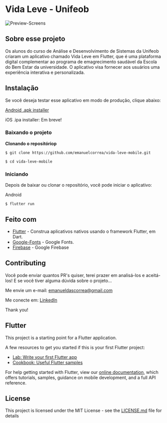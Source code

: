 



# Vida Leve - Unifeob

![Preview-Screens](https://i.imgur.com/7YUXUXv.png)

## Sobre esse projeto

Os alunos do curso de Análise e Desenvolvimento de Sistemas da Unifeob criaram um aplicativo chamado Vida Leve em Flutter, que é uma plataforma digital complementar ao programa de emagrecimento saudável da Escola do Bem Estar da universidade. O aplicativo visa fornecer aos usuários uma experiência interativa e personalizada.

## Instalação

Se você deseja testar esse aplicativo em modo de produção, clique abaixo:

[Android .apk installer](https://drive.google.com/file/d/1io4S3Hp8FuS-yiXnIDNSuHUljAvptFDU/view)

iOS .ipa installer: Em breve!

### Baixando o projeto

**Clonando o repositóriop**

```
$ git clone https://github.com/emanuelcorrea/vida-leve-mobile.git

$ cd vida-leve-mobile
```

### Iniciando

Depois de baixar ou clonar o repositório, você pode iniciar o aplicativo:

Android

```
$ flutter run
```

## Feito com

- [Flutter](https://flutter.dev/) - Construa aplicativos nativos usando o framework Flutter, em Dart.
- [Google-Fonts](https://fonts.google.com/) - Google Fonts.
- [Firebase](https://firebase.google.com/) - Google Firebase

## Contributing

Você pode enviar quantos PR's quiser, terei prazer em analisá-los e aceitá-los! E se você tiver alguma dúvida sobre o projeto...

Me envie um e-mail: emanueldascorrea@gmail.com

Me conecte em: [LinkedIn](https://www.linkedin.com/in/emanuel-correa/)

Thank you!

## Flutter

This project is a starting point for a Flutter application.

A few resources to get you started if this is your first Flutter project:

- [Lab: Write your first Flutter app](https://flutter.dev/docs/get-started/codelab)
- [Cookbook: Useful Flutter samples](https://flutter.dev/docs/cookbook)

For help getting started with Flutter, view our
[online documentation](https://flutter.dev/docs), which offers tutorials,
samples, guidance on mobile development, and a full API reference.

## License

This project is licensed under the MIT License - see the [LICENSE.md](https://github.com/emanuelcorrea/vida-leve-mobile/blob/master/LICENSE) file for details

